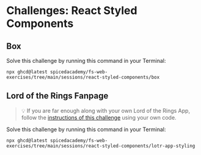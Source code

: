 # Challenges: React Styled Components

## Box

Solve this challenge by running this command in your Terminal:

```
npx ghcd@latest spicedacademy/fs-web-exercises/tree/main/sessions/react-styled-components/box
```

## Lord of the Rings Fanpage

> 💡 If you are far enough along with your own Lord of the Rings App, follow the
> [instructions of this challenge](https://github.com/spicedacademy/fs-web-exercises/tree/main/sessions/react-styled-components/lotr-app-styling?file=/README.md)
> using your own code.

Solve this challenge by running this command in your Terminal:

```
npx ghcd@latest spicedacademy/fs-web-exercises/tree/main/sessions/react-styled-components/lotr-app-styling
```
